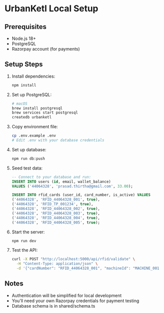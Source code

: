 # UrbanKetl Local Setup

## Prerequisites
- Node.js 18+
- PostgreSQL
- Razorpay account (for payments)

## Setup Steps

1. Install dependencies:
   ```bash
   npm install
   ```

2. Set up PostgreSQL:
   ```bash
   # macOS
   brew install postgresql
   brew services start postgresql
   createdb urbanketl
   ```

3. Copy environment file:
   ```bash
   cp .env.example .env
   # Edit .env with your database credentials
   ```

4. Set up database:
   ```bash
   npm run db:push
   ```

5. Seed test data:
   ```sql
   -- Connect to your database and run:
   INSERT INTO users (id, email, wallet_balance) 
   VALUES ('44064328', 'prasad.thirtha@gmail.com', 33.00);

   INSERT INTO rfid_cards (user_id, card_number, is_active) VALUES 
   ('44064328', 'RFID_44064328_001', true),
   ('44064328', 'RFID_TP_001234', true),
   ('44064328', 'RFID_44064328_002', true),
   ('44064328', 'RFID_44064328_003', true),
   ('44064328', 'RFID_44064328_004', true),
   ('44064328', 'RFID_44064328_005', true);
   ```

6. Start the server:
   ```bash
   npm run dev
   ```

7. Test the API:
   ```bash
   curl -X POST "http://localhost:5000/api/rfid/validate" \
     -H "Content-Type: application/json" \
     -d '{"cardNumber": "RFID_44064328_001", "machineId": "MACHINE_001", "teaType": "Green Tea", "amount": "5.00"}'
   ```

## Notes
- Authentication will be simplified for local development
- You'll need your own Razorpay credentials for payment testing
- Database schema is in shared/schema.ts

